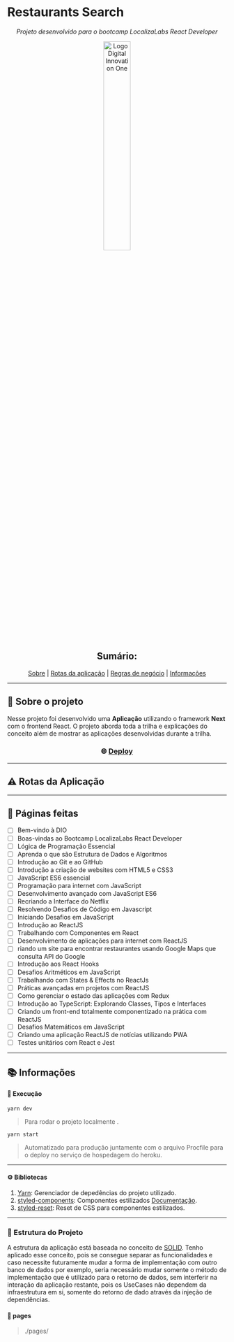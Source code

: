 # Restaurants Search
<div align="center">

_Projeto desenvolvido para o bootcamp LocalizaLabs React Developer_

 <a href="https://web.digitalinnovation.one/" rel="noopener">
    <img width=35% src="https://hermes.digitalinnovation.one/site/images/cover_dio.jpg" alt="Logo Digital Innovation One">
 </a>

## Sumário:
[Sobre](#about) |
[Rotas da aplicação](#routes) |
[Regras de negócio](#rules) |
[Informações](#informations)

</div>

* * *
## :bookmark_tabs: Sobre o projeto <a name="about"></a>

Nesse projeto foi desenvolvido uma **Aplicação** utilizando o framework **Next** com o frontend React.
O projeto aborda toda a trilha e explicações do conceito além de mostrar as aplicações desenvolvidas durante a trilha.

<h3 align="center">

:globe_with_meridians: [Deploy]()
    
</h3>


* * *

## :warning: Rotas da Aplicação <a name="routes"></a>

* * *
## :large_blue_circle: Páginas feitas <a name="rules"></a>

- [ ] Bem-vindo à DIO
- [ ] Boas-vindas ao Bootcamp LocalizaLabs React Developer
- [ ] Lógica de Programação Essencial
- [ ] Aprenda o que são Estrutura de Dados e Algoritmos
- [ ] Introdução ao Git e ao GitHub
- [ ] Introdução a criação de websites com HTML5 e CSS3
- [ ] JavaScript ES6 essencial
- [ ] Programação para internet com JavaScript
- [ ] Desenvolvimento avançado com JavaScript ES6
- [ ] Recriando a Interface do Netflix
- [ ] Resolvendo Desafios de Código em Javascript
- [ ] Iniciando Desafios em JavaScript
- [ ] Introdução ao ReactJS
- [ ] Trabalhando com Componentes em React
- [ ] Desenvolvimento de aplicações para internet com ReactJS
- [ ] riando um site para encontrar restaurantes usando Google Maps que consulta API do Google
- [ ] Introdução aos React Hooks
- [ ] Desafios Aritméticos em JavaScript
- [ ] Trabalhando com States & Effects no ReactJs
- [ ] Práticas avançadas em projetos com ReactJS
- [ ] Como gerenciar o estado das aplicações com Redux
- [ ] Introdução ao TypeScript: Explorando Classes, Tipos e Interfaces
- [ ] Criando um front-end totalmente componentizado na prática com ReactJS
- [ ] Desafios Matemáticos em JavaScript
- [ ] Criando uma aplicação ReactJS de notícias utilizando PWA
- [ ] Testes unitários com React e Jest

* * *
## :books: Informações <a name="informations"></a>

#### :rocket: Execução

```yarn dev```
> Para rodar o projeto localmente .

```yarn start```
> Automatizado para produção juntamente com o arquivo Procfile para o deploy no serviço de hospedagem do heroku.

* * *

#### :gear: Bibliotecas

1.  [Yarn](https://yarnpkg.com/): Gerenciador de depedências do projeto utilizado.
1.  [styled-components](https://yarnpkg.com/package/styled-components/): Componentes estilizados [Documentação](https://styled-components.com/).
1.  [styled-reset](https://yarnpkg.com/package/styled-reset): Reset de CSS para componentes estilizados.
* * *
### :file_folder: Estrutura do Projeto

A estrutura da aplicação está baseada no conceito de [SOLID](https://www.youtube.com/watch?v=vAV4Vy4jfkc).
Tenho aplicado esse conceito, pois se consegue separar as funcionalidades e caso necessite futuramente mudar a forma de implementação com outro banco de dados por exemplo, seria necessário mudar somente o método de implementação que é utilizado para o retorno de dados, sem interferir na interação da aplicação restante, pois os UseCases não dependem da infraestrutura em si, somente do retorno de dado através da injeção de dependências.
#### :open_file_folder: pages
> ./pages/
